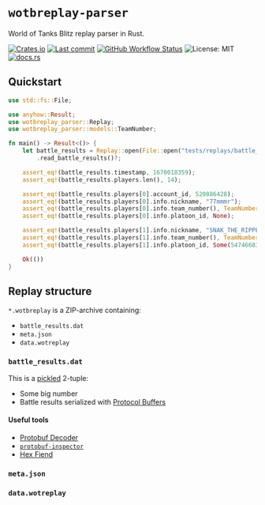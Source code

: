 # `wotbreplay-parser`

World of Tanks Blitz replay parser in Rust.

[![Crates.io](https://img.shields.io/crates/v/wotbreplay-parser)](https://crates.io/crates/wotbreplay-parser)
[![Last commit](https://img.shields.io/github/last-commit/eigenein/wotbreplay-parser)](https://github.com/eigenein/wotbreplay-parser/commits/main)
[![GitHub Workflow Status](https://img.shields.io/github/workflow/status/eigenein/wotbreplay-parser/Check)](https://github.com/eigenein/wotbreplay-parser/actions)
![License: MIT](https://img.shields.io/crates/l/wotbreplay-parser)
[![docs.rs](https://img.shields.io/docsrs/wotbreplay-parser)](https://docs.rs/wotbreplay-parser)

## Quickstart

```rust
use std::fs::File;

use anyhow::Result;
use wotbreplay_parser::Replay;
use wotbreplay_parser::models::TeamNumber;

fn main() -> Result<()> {
    let battle_results = Replay::open(File::open("tests/replays/battle_results.wotbreplay")?)?
        .read_battle_results()?;

    assert_eq!(battle_results.timestamp, 1670018359);
    assert_eq!(battle_results.players.len(), 14);

    assert_eq!(battle_results.players[0].account_id, 520886428);
    assert_eq!(battle_results.players[0].info.nickname, "77mmmr");
    assert_eq!(battle_results.players[0].info.team_number(), TeamNumber::Two);
    assert_eq!(battle_results.players[0].info.platoon_id, None);

    assert_eq!(battle_results.players[1].info.nickname, "SNAK_THE_RIPPER");
    assert_eq!(battle_results.players[1].info.team_number(), TeamNumber::One);
    assert_eq!(battle_results.players[1].info.platoon_id, Some(547466834));

    Ok(())
}
```

## Replay structure

`*.wotbreplay` is a ZIP-archive containing:
- `battle_results.dat`
- `meta.json`
- `data.wotreplay`

### `battle_results.dat`

This is a [pickled](https://docs.python.org/3/library/pickle.html) 2-tuple:
- Some big number
- Battle results serialized with [Protocol Buffers](https://developers.google.com/protocol-buffers)

#### Useful tools

- [Protobuf Decoder](https://protobuf-decoder.netlify.app/)
- [`protobuf-inspector`](https://github.com/mildsunrise/protobuf-inspector)
- [Hex Fiend](https://hexfiend.com/)

### `meta.json`

### `data.wotreplay`
